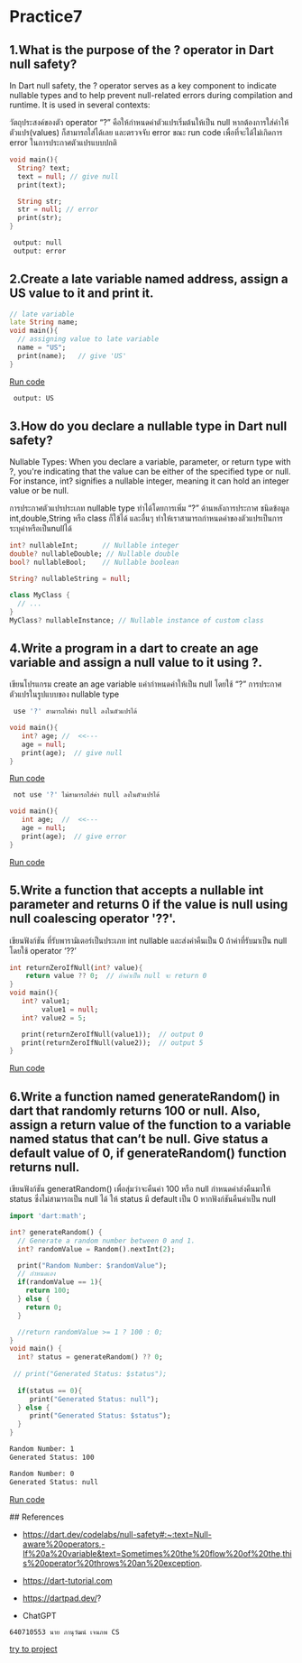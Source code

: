 # Practice7

## 1.What is the purpose of the ? operator in Dart null safety?
In Dart null safety, the ? operator serves as a key component to indicate nullable types and to help prevent null-related errors during compilation and runtime. It is used in several contexts:

  วัตถุประสงค์ของตัว operator “?” คือให้กำหนดค่าตัวแปรเริ่มต้นให้เป็น null 
หากต้องการใส่ค่าให้ตัวแปร(values) ก็สามารถใส่ได้เลย และตรวจจับ error ขณะ run code เพื่อที่จะได้ไม่เกิดการ error 
ในการประกาศตัวแปรแบบปกติ



```dart
void main(){
  String? text;
  text = null; // give null
  print(text);

  String str;
  str = null; // error
  print(str);
}
```
```bash
 output: null
 output: error
```

## 2.Create a late variable named address, assign a US value to it and print it.

```dart
// late variable
late String name;
void main(){
  // assigning value to late variable
  name = "US";
  print(name);   // give 'US'
}
```
[Run code](https://dartpad.dev/?ppp)
```bash
 output: US
```

## 3.How do you declare a nullable type in Dart null safety?
Nullable Types: When you declare a variable, parameter, or return type with ?, you're indicating that the value can be either of the specified type or null. For instance, int? signifies a nullable integer, meaning it can hold an integer value or be null.

การประกาศตัวแปรประเภท nullable type ทำได้โดยการเพิ่ม “?” ด้านหลังการประกาศ ชนิดข้อมูล int,double,String หรือ class ก็ใข้ได้ และอื่นๆ ทำให้เราสามารถกำหนดค่าของตัวแปรเป็นการระบุค่าหรือเป็นnullได้
```dart
int? nullableInt;      // Nullable integer
double? nullableDouble; // Nullable double
bool? nullableBool;    // Nullable boolean

String? nullableString = null;
```
```dart
class MyClass {
  // ...
}
MyClass? nullableInstance; // Nullable instance of custom class
```
## 4.Write a program in a dart to create an age variable and assign a null value to it using ?.
เขียนโปรแกรม create an age variable แค่ากำหนดค่าให้เป็น null โดยใช้ “?”
การประกาศตัวแปรในรูปแบบของ nullable type

```bash
 use '?' สามารถใส่ค่า null ลงในตัวแปรได้
```

```dart
void main(){
   int? age; //  <<---
   age = null;
   print(age);  // give null
}
```
[Run code](https://dartpad.dev/?iex4.1)
```bash
 not use '?' ไม่สามารถใส่ค่า null ลงในตัวแปรได้
```

```dart
void main(){
   int age;  //  <<---
   age = null;
   print(age);  // give error
}
```
[Run code](https://dartpad.dev/?iex4.2)
## 5.Write a function that accepts a nullable int parameter and returns 0 if the value is null using null coalescing operator '??'.
เขียนฟังก์ชัน ที่รับพารามิเตอร์เป็นประเภท int nullable และส่งค่าคืนเป็น 0 ถ้าค่าที่รับมาเป็น null โดยใช้ operator ‘??’
```dart
int returnZeroIfNull(int? value){
    return value ?? 0;  // ถ้าค่าเป็น null จะ return 0
}
void main(){
   int? value1;
        value1 = null;
   int? value2 = 5;

   print(returnZeroIfNull(value1));  // output 0
   print(returnZeroIfNull(value2));  // output 5
}
```
[Run code](https://dartpad.dev/?idex.5)

## 6.Write a function named generateRandom() in dart that randomly returns 100 or null. Also, assign a return value of the function to a variable named status that can’t be null. Give status a default value of 0, if generateRandom() function returns null.

เขียนฟังก์ชัน generatRandom() เพื่อสุ่มว่าจะคืนค่า 100 หรือ null 
กำหนดค่าส่งคืนมาให้ status ซึ่งไม่สามารถเป็น null ได้ 
ให้ status มี default เป็น 0 หากฟังก์ชันคืนค่าเป็น null

```dart
import 'dart:math';

int? generateRandom() {
  // Generate a random number between 0 and 1.
  int? randomValue = Random().nextInt(2);

  print("Random Number: $randomValue");
  // กำหนดเอง
  if(randomValue == 1){
    return 100;
  } else {
    return 0;
  }

  //return randomValue >= 1 ? 100 : 0;
}
void main() {
  int? status = generateRandom() ?? 0;
  
 // print("Generated Status: $status");
   
  if(status == 0){
     print("Generated Status: null");
  } else {
     print("Generated Status: $status");
  }
}
```

```bash
Random Number: 1
Generated Status: 100
```
```bash
Random Number: 0
Generated Status: null
```
[Run code](https://dartpad.dev/?id)

</details>
## References

- https://dart.dev/codelabs/null-safety#:~:text=Null-aware%20operators,-If%20a%20variable&text=Sometimes%20the%20flow%20of%20the,this%20operator%20throws%20an%20exception.

- https://dart-tutorial.com

- https://dartpad.dev/?

- ChatGPT

```bash
640710553 นาย ภานุวัฒน์ เจนภพ CS
```
[try to project](https://www.educative.io/learn/home)




